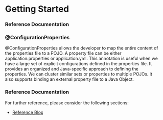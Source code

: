 # Getting Started



### Reference Documentation


###  @ConfigurationProperties

@ConfigurationProperties allows the developer to map the entire content of the properties file to a POJO. A property file can be either application.properties or application.yml.
This annotation is useful when we have a large set of explicit configurations defined in the properties file. It provides an organized and Java-specific approach to defining the properties. We can cluster similar sets or properties to multiple POJOs.
It also supports binding an external property file to a Java Object.

### Reference Documentation
For further reference, please consider the following sections:

* [Reference Blog](https://medium.com/@namant744/spring-boot-hashicorp-vault-integration-265a344db9e1)
